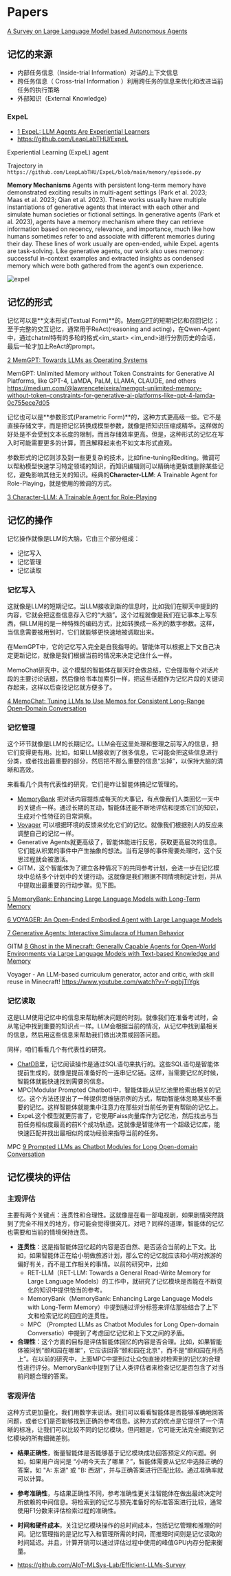 # Papers

[A Survey on Large Language Model based Autonomous Agents](https://arxiv.org/pdf/2308.11432)

## 记忆的来源

- 内部任务信息（Inside-trial Information）对话的上下文信息
- 跨任务信息（ Cross-trial Information ）利用跨任务的信息来优化和改进当前任务的执行策略
- 外部知识（External Knowledge）

### ExpeL

- [1 ExpeL: LLM Agents Are Experiential Learners](https://arxiv.org/pdf/2308.10144)
- <https://github.com/LeapLabTHU/ExpeL>

Experiential Learning (ExpeL) agent

Trajectory in `https://github.com/LeapLabTHU/ExpeL/blob/main/memory/episode.py`

**Memory Mechanisms** Agents with persistent long-term memory have demonstrated exciting results in multi-agent settings (Park et al. 2023; Maas et al. 2023; Qian et al. 2023). These works usually have multiple instantiations of generative agents that interact with each other and simulate human societies or fictional settings. In generative agents (Park et al. 2023), agents have a memory mechanism where they can retrieve information based on recency, relevance, and importance, much like how humans sometimes refer to and associate with different memories during their day. These lines of work usually are open-ended, while ExpeL agents are task-solving. Like generative agents, our work also uses memory: successful in-context examples and extracted insights as condensed memory which were both gathered from the agent’s own experience.

![expel](https://github.com/LeapLabTHU/ExpeL/raw/main/assets/expel.png)

## 记忆的形式

记忆可以是**文本形式(Textual Form)**的。[MemGPT](https://memgpt.ai/)的短期记忆和召回记忆；至于完整的交互记忆，通常用于ReAct(reasoning and acting)，在Qwen-Agent中，通过chatml特有的多轮的格式<im_start> <im_end>进行分割历史的会话，最后一轮才加上ReAct的prompt。

[2 MemGPT: Towards LLMs as Operating Systems](https://arxiv.org/pdf/2310.08560)

MemGPT: Unlimited Memory without Token Constraints for Generative AI Platforms, like GPT-4, LaMDA, PaLM, LLAMA, CLAUDE, and others <https://medium.com/@lawrenceteixeira/memgpt-unlimited-memory-without-token-constraints-for-generative-ai-platforms-like-gpt-4-lamda-0c755ece7d05>

记忆也可以是**参数形式(Parametric Form)**的，这种方式更高级一些。它不是直接存储文字，而是把记忆转换成模型参数，就像是把知识压缩成精华。这样做的好处是不会受到文本长度的限制，而且存储效率更高。但是，这种形式的记忆在写入时可能需要更多的计算，而且解释起来也不如文本形式直观。

参数形式的记忆则涉及到一些更复杂的技术，比如fine-tuning和editing。微调可以帮助模型快速学习特定领域的知识，而知识编辑则可以精确地更新或删除某些记忆，避免影响其他无关的知识。经典的**Character-LLM**: A Trainable Agent for Role-Playing，就是使用的微调的方式。

[3 Character-LLM: A Trainable Agent for Role-Playing](https://arxiv.org/pdf/2310.10158)

## 记忆的操作

记忆操作就像是LLM的大脑，它由三个部分组成：

- 记忆写入
- 记忆管理
- 记忆读取

### 记忆写入

这就像是LLM的短期记忆。当LLM接收到新的信息时，比如我们在聊天中提到的内容，它就会把这些信息存入它的“大脑”。这个过程就像是我们在记事本上写东西，但LLM用的是一种特殊的编码方式，比如转换成一系列的数字参数。这样，当信息需要被用到时，它们就能够更快速地被调取出来。

在MemGPT中，它的记忆写入完全是自我指导的。智能体可以根据上下文自己决定更新记忆，就像是我们根据当前的情况来决定记住什么一样。

MemoChat研究中，这个模型的智能体在聊天时会做总结，它会提取每个对话片段的主要讨论话题，然后像给书本加索引一样，把这些话题作为记忆片段的关键词存起来，这样以后查找记忆就方便多了。

[4 MemoChat: Tuning LLMs to Use Memos for Consistent Long-Range Open-Domain Conversation](https://arxiv.org/pdf/2308.08239)

### 记忆管理

这个环节就像是LLM的长期记忆。LLM会在这里处理和整理之前写入的信息，把它们变得更有用。比如，如果LLM接收到了很多信息，它可能会把这些信息进行分类，或者找出最重要的部分，然后把不那么重要的信息“忘掉”，以保持大脑的清晰和高效。

来看看几个具有代表性的研究，它们是咋让智能体搞记忆管理的。

- [MemoryBank](https://github.com/zhongwanjun/MemoryBank-SiliconFriend/blob/main/README_cn.md) 把对话内容提炼成每天的大事记，有点像我们人类回忆一天中的关键点一样。通过长期的互动，智能体还能不断地评估和提炼它们的知识，生成对个性特征的日常洞察。
- [Voyager](https://github.com/MineDojo/Voyager) 可以根据环境的反馈来优化它们的记忆。就像我们根据别人的反应来调整自己的记忆一样。
- Generative Agents就更高级了，智能体能进行反思，获取更高层次的信息。它们能从积累的事件中产生抽象的想法。当有足够的事件需要处理时，这个反思过程就会被激活。
- GITM，这个智能体为了建立各种情况下的共同参考计划，会进一步在记忆模块中总结多个计划中的关键行动。这就像是我们根据不同情境制定计划，并从中提取出最重要的行动步骤。见下图。

[5 MemoryBank: Enhancing Large Language Models with Long-Term Memory](https://arxiv.org/pdf/2305.10250)

[6 VOYAGER: An Open-Ended Embodied Agent with Large Language Models](https://arxiv.org/pdf/2305.16291)

[7 Generative Agents: Interactive Simulacra of Human Behavior](https://arxiv.org/pdf/2304.03442)

GITM [8 Ghost in the Minecraft: Generally Capable Agents for Open-World Environments via Large Language Models with Text-based Knowledge and Memory](https://arxiv.org/pdf/2305.17144)

Voyager - An LLM-based curriculum generator, actor and critic, with skill reuse in Minecraft! <https://www.youtube.com/watch?v=Y-pgbjTlYgk>

### 记忆读取

这是LLM使用记忆中的信息来帮助解决问题的时刻。就像我们在准备考试时，会从笔记中找到重要的知识点一样。LLM会根据当前的情况，从记忆中找到最相关的信息，然后用这些信息来帮助我们做出决策或回答问题。

同样，咱们看看几个有代表性的研究。

- [ChatDB](https://www.chatdb.ai/)里，记忆阅读操作是通过SQL语句来执行的。这些SQL语句是智能体提前生成的，就像是提前准备好的一连串记忆链。这样，当需要记忆的时候，智能体就能快速找到需要的信息。
- MPC(Modular Prompted Chatbot)中，智能体能从记忆池里检索出相关的记忆。这个方法还提出了一种提供思维链示例的方式，帮助智能体忽略某些不重要的记忆。这样智能体就能集中注意力在那些对当前任务更有帮助的记忆上。
- ExpeL这个模型就更厉害了，它使用Faiss向量库作为记忆池，然后找出与当前任务相似度最高的前K个成功轨迹。这就像是智能体有一个超级记忆库，能快速匹配并找出最相似的成功经验来指导当前的任务。

MPC [9 Prompted LLMs as Chatbot Modules for Long Open-domain Conversation](https://arxiv.org/pdf/2305.04533)

## 记忆模块的评估

### 主观评估

主要有两个关键点：连贯性和合理性。这就像是在看一部电视剧，如果剧情突然跳到了完全不相关的地方，你可能会觉得很突兀，对吧？同样的道理，智能体的记忆也需要和当前的情境保持连贯。

- **连贯性**：这是指智能体回忆起的内容是否自然、是否适合当前的上下文。比如，如果智能体正在给小明做旅游计划，那么它的记忆就应该和小明对旅游的偏好有关，而不是工作相关的事情。以前的研究中，比如
  - RET-LLM（RET-LLM: Towards a General Read-Write Memory for Large Language Models）的工作中，就研究了记忆模块是否能在不断变化的知识中提供恰当的参考。
  - MemoryBank（MemoryBank: Enhancing Large Language Models with Long-Term Memory）中提到通过评分标签来评估那些结合了上下文和检索记忆的回应的连贯性。
  - MPC （Prompted LLMs as Chatbot Modules for Long Open-domain Conversatio）中提到了考虑回忆记忆和上下文之间的矛盾。
- **合理性**：这个方面的目标是评估智能体回忆的内容是否合理。比如，如果智能体被问到“颐和园在哪里”，它应该回答“颐和园在北京”，而不是“颐和园在月亮上”。在以前的研究中，上面MPC中提到过让众包直接对检索到的记忆的合理性进行评分。MemoryBank中提到了让人类评估者来检查记忆是否包含了对当前问题合理的答案。

### 客观评估

这种方式更加量化，我们用数字来说话。我们可以看看智能体是否能够准确地回答问题，或者它们是否能够找到正确的参考信息。这种方式的优点是它提供了一个清晰的标准，让我们可以比较不同的记忆模块。但问题是，它可能无法完全捕捉到记忆模块的所有细微差别。

- **结果正确性**，衡量智能体是否能够基于记忆模块成功回答预定义的问题。例如，如果用户询问是 “小明今天去了哪里？”，智能体需要从记忆中选择正确的答案，如 "A: 东湖" 或 "B: 西湖"，并与正确答案进行匹配比较。通过准确率就可以计算。
- **参考准确性**，与结果正确性不同，参考准确性更关注智能体在做出最终决定时所依赖的中间信息。将检索到的记忆与预先准备好的标准答案进行比较，通常使用F1分数来评估检索过程的准确性。
- **时间和硬件成本**，关注记忆模块操作的总时间成本，包括记忆管理和推理的时间。记忆管理指的是记忆写入和管理所需的时间，而推理时间则是记忆读取的时间延迟。并且，计算开销可以通过评估过程中使用的峰值GPU内存分配来衡量。

- <https://github.com/AIoT-MLSys-Lab/Efficient-LLMs-Survey>
